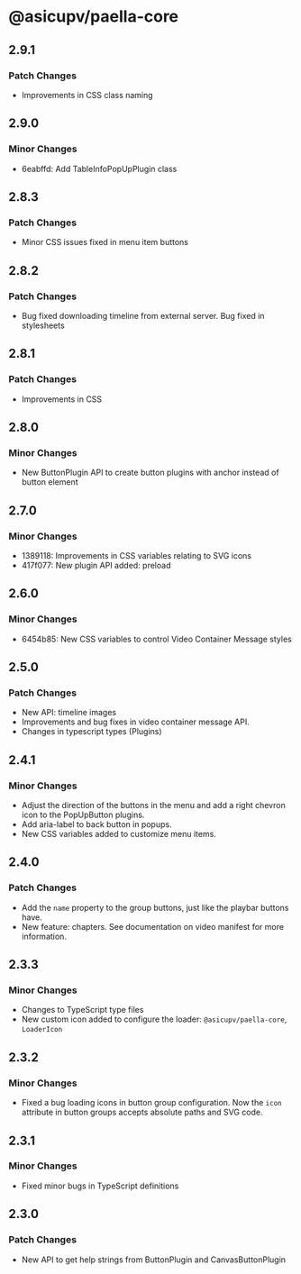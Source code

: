 # @asicupv/paella-core

## 2.9.1

### Patch Changes

- Improvements in CSS class naming

## 2.9.0

### Minor Changes

- 6eabffd: Add TableInfoPopUpPlugin class

## 2.8.3

### Patch Changes

- Minor CSS issues fixed in menu item buttons

## 2.8.2

### Patch Changes

- Bug fixed downloading timeline from external server. Bug fixed in stylesheets

## 2.8.1

### Patch Changes

- Improvements in CSS

## 2.8.0

### Minor Changes

- New ButtonPlugin API to create button plugins with anchor instead of button element

## 2.7.0

### Minor Changes

- 1389118: Improvements in CSS variables relating to SVG icons
- 417f077: New plugin API added: preload

## 2.6.0

### Minor Changes

- 6454b85: New CSS variables to control Video Container Message styles

## 2.5.0

### Patch Changes

- New API: timeline images
- Improvements and bug fixes in video container message API.
- Changes in typescript types (Plugins)

## 2.4.1

### Minor Changes

- Adjust the direction of the buttons in the menu and add a right chevron icon to the PopUpButton plugins.
- Add aria-label to back button in popups.
- New CSS variables added to customize menu items.

## 2.4.0

### Patch Changes

- Add the `name` property to the group buttons, just like the playbar buttons have.
- New feature: chapters. See documentation on video manifest for more information.

## 2.3.3

### Minor Changes

- Changes to TypeScript type files
- New custom icon added to configure the loader: `@asicupv/paella-core`, `LoaderIcon`

## 2.3.2

### Minor Changes

- Fixed a bug loading icons in button group configuration. Now the `icon` attribute in button groups accepts absolute paths and SVG code.

## 2.3.1

### Minor Changes

- Fixed minor bugs in TypeScript definitions

## 2.3.0

### Patch Changes

- New API to get help strings from ButtonPlugin and CanvasButtonPlugin
